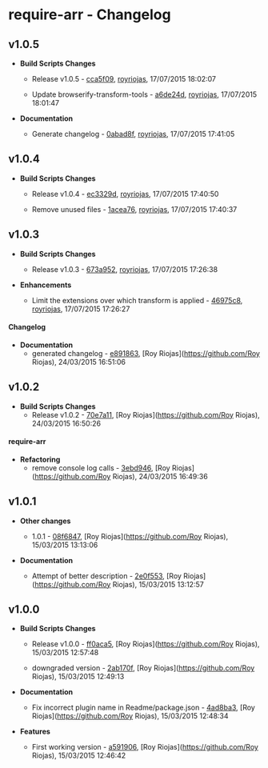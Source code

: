 
# require-arr - Changelog
## v1.0.5
- **Build Scripts Changes**
  - Release v1.0.5 - [cca5f09]( https://github.com/royriojas/require-arr/commit/cca5f09 ), [royriojas](https://github.com/royriojas), 17/07/2015 18:02:07
    
  - Update browserify-transform-tools - [a6de24d]( https://github.com/royriojas/require-arr/commit/a6de24d ), [royriojas](https://github.com/royriojas), 17/07/2015 18:01:47
    
- **Documentation**
  - Generate changelog - [0abad8f]( https://github.com/royriojas/require-arr/commit/0abad8f ), [royriojas](https://github.com/royriojas), 17/07/2015 17:41:05
    
## v1.0.4
- **Build Scripts Changes**
  - Release v1.0.4 - [ec3329d]( https://github.com/royriojas/require-arr/commit/ec3329d ), [royriojas](https://github.com/royriojas), 17/07/2015 17:40:50
    
  - Remove unused files - [1acea76]( https://github.com/royriojas/require-arr/commit/1acea76 ), [royriojas](https://github.com/royriojas), 17/07/2015 17:40:37
    
## v1.0.3
- **Build Scripts Changes**
  - Release v1.0.3 - [673a952]( https://github.com/royriojas/require-arr/commit/673a952 ), [royriojas](https://github.com/royriojas), 17/07/2015 17:26:38
    
- **Enhancements**
  - Limit the extensions over which transform is applied - [46975c8]( https://github.com/royriojas/require-arr/commit/46975c8 ), [royriojas](https://github.com/royriojas), 17/07/2015 17:26:27
    
#### Changelog
- **Documentation**
  - generated changelog - [e891863]( https://github.com/royriojas/require-arr/commit/e891863 ), [Roy Riojas](https://github.com/Roy Riojas), 24/03/2015 16:51:06
    
## v1.0.2
- **Build Scripts Changes**
  - Release v1.0.2 - [70e7a11]( https://github.com/royriojas/require-arr/commit/70e7a11 ), [Roy Riojas](https://github.com/Roy Riojas), 24/03/2015 16:50:26
    
#### require-arr
- **Refactoring**
  - remove console log calls - [3ebd946]( https://github.com/royriojas/require-arr/commit/3ebd946 ), [Roy Riojas](https://github.com/Roy Riojas), 24/03/2015 16:49:36
    
## v1.0.1
- **Other changes**
  - 1.0.1 - [08f6847]( https://github.com/royriojas/require-arr/commit/08f6847 ), [Roy Riojas](https://github.com/Roy Riojas), 15/03/2015 13:13:06
    
- **Documentation**
  - Attempt of better description - [2e0f553]( https://github.com/royriojas/require-arr/commit/2e0f553 ), [Roy Riojas](https://github.com/Roy Riojas), 15/03/2015 13:12:57
    
## v1.0.0
- **Build Scripts Changes**
  - Release v1.0.0 - [ff0aca5]( https://github.com/royriojas/require-arr/commit/ff0aca5 ), [Roy Riojas](https://github.com/Roy Riojas), 15/03/2015 12:57:48
    
  - downgraded version - [2ab170f]( https://github.com/royriojas/require-arr/commit/2ab170f ), [Roy Riojas](https://github.com/Roy Riojas), 15/03/2015 12:49:13
    
- **Documentation**
  - Fix incorrect plugin name in Readme/package.json - [4ad8ba3]( https://github.com/royriojas/require-arr/commit/4ad8ba3 ), [Roy Riojas](https://github.com/Roy Riojas), 15/03/2015 12:48:34
    
- **Features**
  - First working version - [a591906]( https://github.com/royriojas/require-arr/commit/a591906 ), [Roy Riojas](https://github.com/Roy Riojas), 15/03/2015 12:46:42
    
